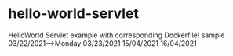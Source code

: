 # hello-world-servlet
HelloWorld Servlet example with corresponding Dockerfile!
sample
03/22/2021-->Monday
03/23/2021
15/04/2021
16/04/2021
